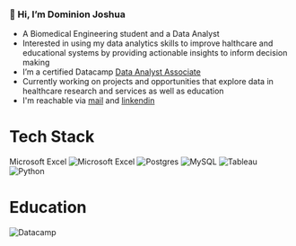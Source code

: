 ### 👋 Hi, I’m Dominion Joshua
- A Biomedical Engineering student and a Data Analyst
- Interested in using my data analytics skills to improve halthcare and educational systems by providing actionable insights to inform decision making
- I’m a certified Datacamp [Data Analyst Associate](https://www.datacamp.com/certificate/DAA0017640452721) <br/>
- Currently working on projects and opportunities that explore data in healthcare research and services as well as education
- I'm reachable via [mail](@deetechnopedia@gmail.com) and [linkendin](https://linkedin.com/in/dominion-joshua-5b359b237) <br/>

# Tech Stack
Microsoft Excel	![Microsoft Excel](https://img.shields.io/badge/Microsoft_Excel-217346?style=for-the-badge&logo=microsoft-excel&logoColor=white)
![Postgres](https://img.shields.io/badge/postgres-%23316192.svg?style=for-the-badge&logo=postgresql&logoColor=white)
![MySQL](https://img.shields.io/badge/mysql-4479A1.svg?style=for-the-badge&logo=mysql&logoColor=white)
![Tableau](https://img.shields.io/badge/tableau-F2C811?style=for-the-badge&logo=tableau&logoColor=black)
![Python](https://img.shields.io/badge/python-3670A0?style=for-the-badge&logo=python&logoColor=ffdd54)

# Education
![Datacamp](https://img.shields.io/badge/Datacamp-05192D?style=for-the-badge&logo=datacamp&logoColor=03E860)
<!---
Dominion-Udeme-Joshua/Dominion-Udeme-Joshua is a ✨ special ✨ repository because its `README.md` (this file) appears on your GitHub profile.
You can click the Preview link to take a look at your changes.
--->
